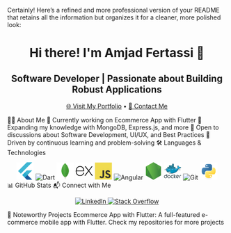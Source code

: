 
Certainly! Here’s a refined and more professional version of your README that retains all the information but organizes it for a cleaner, more polished look:

<h1 align="center">Hi there! I'm Amjad Fertassi 👋</h1> <h2 align="center">Software Developer | Passionate about Building Robust Applications</h2> <p align="center"> <a href="https://amjadfertassi.github.io/Portfolio_Amjad_Fertassi/" target="_blank">🌐 Visit My Portfolio</a> • <a href="mailto:amjadfertassi69@gmail.com">📧 Contact Me</a> </p>

👨‍💻 About Me
🔭 Currently working on Ecommerce App with Flutter
🌱 Expanding my knowledge with MongoDB, Express.js, and more
💬 Open to discussions about Software Development, UI/UX, and Best Practices
🎯 Driven by continuous learning and problem-solving
🛠️ Languages & Technologies
<div align="center"> <img src="https://raw.githubusercontent.com/devicons/devicon/master/icons/flutter/flutter-original.svg" alt="Flutter" width="40" height="40"/> <img src="https://www.vectorlogo.zone/logos/dartlang/dartlang-icon.svg" alt="Dart" width="40" height="40"/> <img src="https://raw.githubusercontent.com/devicons/devicon/master/icons/mongodb/mongodb-original.svg" alt="MongoDB" width="40" height="40"/> <img src="https://raw.githubusercontent.com/devicons/devicon/master/icons/express/express-original.svg" alt="Express.js" width="40" height="40"/> <img src="https://raw.githubusercontent.com/devicons/devicon/master/icons/javascript/javascript-original.svg" alt="JavaScript" width="40" height="40"/> <img src="https://angular.io/assets/images/logos/angular/angular.svg" alt="Angular" width="40" height="40"/> <img src="https://raw.githubusercontent.com/devicons/devicon/master/icons/nodejs/nodejs-original.svg" alt="Node.js" width="40" height="40"/> <img src="https://raw.githubusercontent.com/devicons/devicon/master/icons/docker/docker-original-wordmark.svg" alt="Docker" width="40" height="40"/> <img src="https://www.vectorlogo.zone/logos/git-scm/git-scm-icon.svg" alt="Git" width="40" height="40"/> <img src="https://raw.githubusercontent.com/devicons/devicon/master/icons/python/python-original.svg" alt="Python" width="40" height="40"/> <!-- Add other key tools as needed --> </div>
📊 GitHub Stats
📬 Connect with Me
<p align="center"> <a href="https://www.linkedin.com/in/fertassi-amjad-499888278" target="_blank"> <img src="https://raw.githubusercontent.com/rahuldkjain/github-profile-readme-generator/master/src/images/icons/Social/linked-in-alt.svg" alt="LinkedIn" height="30" width="40" /> </a> <a href="https://stackoverflow.com/users/24889998/amjad-fertassi" target="_blank"> <img src="https://raw.githubusercontent.com/rahuldkjain/github-profile-readme-generator/master/src/images/icons/Social/stack-overflow.svg" alt="Stack Overflow" height="30" width="40" /> </a> </p>
💼 Noteworthy Projects
Ecommerce App with Flutter: A full-featured e-commerce mobile app with Flutter.
Check my repositories for more projects
